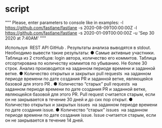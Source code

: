 # script
""" Please, enter parameters to console like in examples: 
    -l https://github.com/fastlane/fastlane -s 2020-08-09T00:00:00Z
    -l https://github.com/fastlane/fastlane -s 2020-01-09T00:00:00Z -u 'Sep 30 2020 at 7:40AM' """

Используя ​ REST API GitHub​ . 
Результаты анализа выводятся в stdout. Необходимо вывести такие результаты:
● Самые активные участники. Таблица из 2 столбцов: login автора, количество его коммитов. Таблица отсортирована по количеству коммитов по убыванию. Не более 30 строк. ​ Анализ производится на заданном периоде времени и заданной ветке.
● Количество открытых и закрытых pull requests ​ на заданном периоде времени по дате создания PR и заданной ветке, являющейся базовой для этого PR​ .
● Количество “старых” pull requests ​ на заданном периоде времени по дате создания PR и заданной ветке, являющейся базовой для этого PR. Pull request считается старым, если он не закрывается в течение 30 дней и до сих пор открыт.
● Количество открытых и закрытых issues ​ на заданном периоде времени по дате создания issue​. 
● Количество “старых” issues ​ на заданном периоде времени по дате создания issue. Issue считается старым, если он не закрывается в течение 14 дней.
